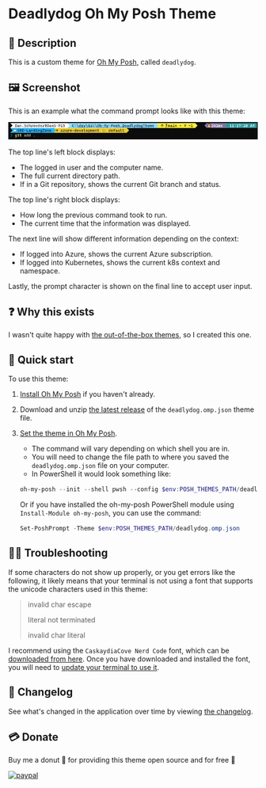 # Deadlydog Oh My Posh Theme

## 💬 Description

This is a custom theme for [Oh My Posh](https://ohmyposh.dev), called `deadlydog`.

## 🖼 Screenshot

This is an example what the command prompt looks like with this theme:

![deadlydog oh-my-posh screenshot](docs/Images/deadlydog-theme-screenshot.png)

The top line's left block displays:

- The logged in user and the computer name.
- The full current directory path.
- If in a Git repository, shows the current Git branch and status.

The top line's right block displays:

- How long the previous command took to run.
- The current time that the information was displayed.

The next line will show different information depending on the context:

- If logged into Azure, shows the current Azure subscription.
- If logged into Kubernetes, shows the current k8s context and namespace.

Lastly, the prompt character is shown on the final line to accept user input.

## ❓ Why this exists

I wasn't quite happy with [the out-of-the-box themes](https://ohmyposh.dev/docs/themes), so I created this one.

## 🚀 Quick start

To use this theme:

1. [Install Oh My Posh](https://ohmyposh.dev/docs/windows) if you haven't already.
1. Download and unzip [the latest release](https://github.com/deadlydog/Oh-My-Posh.DeadlydogTheme/releases) of the `deadlydog.omp.json` theme file.
1. [Set the theme in Oh My Posh](https://ohmyposh.dev/docs/windows#replace-your-existing-prompt).

   - The command will vary depending on which shell you are in.
   - You will need to change the file path to where you saved the `deadlydog.omp.json` file on your computer.
   - In PowerShell it would look something like:

   ```powershell
   oh-my-posh --init --shell pwsh --config $env:POSH_THEMES_PATH/deadlydog.omp.json | Invoke-Expression
   ```

   Or if you have installed the oh-my-posh PowerShell module using `Install-Module oh-my-posh`, you can use the command:

   ```powershell
   Set-PoshPrompt -Theme $env:POSH_THEMES_PATH/deadlydog.omp.json
   ```

## 🕵️‍♀️ Troubleshooting

If some characters do not show up properly, or you get errors like the following, it likely means that your terminal is not using a font that supports the unicode characters used in this theme:

> invalid char escape
>
> literal not terminated
>
> invalid char literal

I recommend using the `CaskaydiaCove Nerd Code` font, which can be [downloaded from here](https://www.nerdfonts.com/font-downloads).
Once you have downloaded and installed the font, you will need to [update your terminal to use it](https://blog.danskingdom.com/Update-your-terminal-prompt-and-font-in-Windows-Terminal-and-VS-Code-and-Visual-Studio/).

## 📃 Changelog

See what's changed in the application over time by viewing [the changelog](Changelog.md).

## 💳 Donate

Buy me a donut 🍩 for providing this theme open source and for free 🙂

[![paypal](https://www.paypalobjects.com/en_US/i/btn/btn_donateCC_LG.gif)](https://www.paypal.me/deadlydogDan/5USD)
